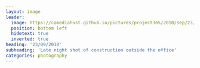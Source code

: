 ```yaml
---
layout: image
leader:
  image: https://camediahost.github.io/pictures/project365/2010/sep/23/230910.jpg
  position: bottom left
  hidetext: true
  inverted: true
heading: '23/09/2010'
subheading: 'Late night shot of construction outside the office'
categories: photography
---
```

